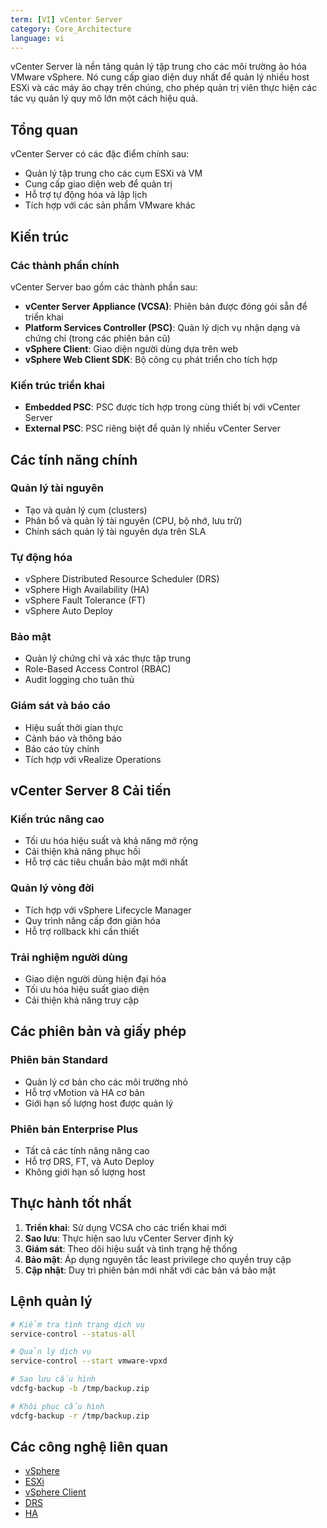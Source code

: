 ```yaml
---
term: [VI] vCenter Server
category: Core_Architecture
language: vi
---
```


vCenter Server là nền tảng quản lý tập trung cho các môi trường ảo hóa VMware vSphere. Nó cung cấp giao diện duy nhất để quản lý nhiều host ESXi và các máy ảo chạy trên chúng, cho phép quản trị viên thực hiện các tác vụ quản lý quy mô lớn một cách hiệu quả.

## Tổng quan

vCenter Server có các đặc điểm chính sau:
- Quản lý tập trung cho các cụm ESXi và VM
- Cung cấp giao diện web để quản trị
- Hỗ trợ tự động hóa và lập lịch
- Tích hợp với các sản phẩm VMware khác

## Kiến trúc

### Các thành phần chính
vCenter Server bao gồm các thành phần sau:
- **vCenter Server Appliance (VCSA)**: Phiên bản được đóng gói sẵn để triển khai
- **Platform Services Controller (PSC)**: Quản lý dịch vụ nhận dạng và chứng chỉ (trong các phiên bản cũ)
- **vSphere Client**: Giao diện người dùng dựa trên web
- **vSphere Web Client SDK**: Bộ công cụ phát triển cho tích hợp

### Kiến trúc triển khai
- **Embedded PSC**: PSC được tích hợp trong cùng thiết bị với vCenter Server
- **External PSC**: PSC riêng biệt để quản lý nhiều vCenter Server

## Các tính năng chính

### Quản lý tài nguyên
- Tạo và quản lý cụm (clusters)
- Phân bổ và quản lý tài nguyên (CPU, bộ nhớ, lưu trữ)
- Chính sách quản lý tài nguyên dựa trên SLA

### Tự động hóa
- vSphere Distributed Resource Scheduler (DRS)
- vSphere High Availability (HA)
- vSphere Fault Tolerance (FT)
- vSphere Auto Deploy

### Bảo mật
- Quản lý chứng chỉ và xác thực tập trung
- Role-Based Access Control (RBAC)
- Audit logging cho tuân thủ

### Giám sát và báo cáo
- Hiệu suất thời gian thực
- Cảnh báo và thông báo
- Báo cáo tùy chỉnh
- Tích hợp với vRealize Operations

## vCenter Server 8 Cải tiến

### Kiến trúc nâng cao
- Tối ưu hóa hiệu suất và khả năng mở rộng
- Cải thiện khả năng phục hồi
- Hỗ trợ các tiêu chuẩn bảo mật mới nhất

### Quản lý vòng đời
- Tích hợp với vSphere Lifecycle Manager
- Quy trình nâng cấp đơn giản hóa
- Hỗ trợ rollback khi cần thiết

### Trải nghiệm người dùng
- Giao diện người dùng hiện đại hóa
- Tối ưu hóa hiệu suất giao diện
- Cải thiện khả năng truy cập

## Các phiên bản và giấy phép

### Phiên bản Standard
- Quản lý cơ bản cho các môi trường nhỏ
- Hỗ trợ vMotion và HA cơ bản
- Giới hạn số lượng host được quản lý

### Phiên bản Enterprise Plus
- Tất cả các tính năng nâng cao
- Hỗ trợ DRS, FT, và Auto Deploy
- Không giới hạn số lượng host

## Thực hành tốt nhất

1. **Triển khai**: Sử dụng VCSA cho các triển khai mới
2. **Sao lưu**: Thực hiện sao lưu vCenter Server định kỳ
3. **Giám sát**: Theo dõi hiệu suất và tình trạng hệ thống
4. **Bảo mật**: Áp dụng nguyên tắc least privilege cho quyền truy cập
5. **Cập nhật**: Duy trì phiên bản mới nhất với các bản vá bảo mật

## Lệnh quản lý

```bash
# Kiểm tra tình trạng dịch vụ
service-control --status-all

# Quản lý dịch vụ
service-control --start vmware-vpxd

# Sao lưu cấu hình
vdcfg-backup -b /tmp/backup.zip

# Khôi phục cấu hình
vdcfg-backup -r /tmp/backup.zip
```

## Các công nghệ liên quan

- [vSphere](/glossary/term/vsphere)
- [ESXi](/glossary/term/esxi)
- [vSphere Client](/glossary/term/vsphere-client)
- [DRS](/glossary/term/drs)
- [HA](/glossary/term/vsphere-high-availability)